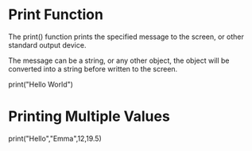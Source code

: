 # Print Function
The print() function prints the specified message to the screen, or other standard output device.

The message can be a string, or any other object, the object will be converted into a string before written to the screen.

 print("Hello World")

# Printing Multiple Values 

print("Hello","Emma",12,19.5)

